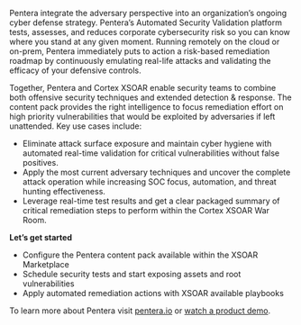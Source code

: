 Pentera integrate the adversary perspective into an organization’s ongoing cyber defense strategy. Pentera’s Automated Security Validation platform tests, assesses, and reduces corporate cybersecurity risk so you can know where you stand at any given moment. Running remotely on the cloud or on-prem, Pentera immediately puts to action a risk-based remediation roadmap by continuously emulating real-life attacks and validating the efficacy of your defensive controls.

Together, Pentera and Cortex XSOAR enable security teams to combine both offensive security techniques and extended detection & response. The content pack provides the right intelligence to focus remediation effort on high priority vulnerabilities that would be exploited by adversaries if left unattended. Key use cases include:

- Eliminate attack surface exposure and maintain cyber hygiene with automated real-time validation for critical vulnerabilities without false positives.
- Apply the most current adversary techniques and uncover the complete attack operation while increasing SOC focus, automation, and threat hunting effectiveness.
- Leverage real-time test results and get a clear packaged summary of critical remediation steps to perform within the Cortex XSOAR War Room.
 

**Let’s get started**

- Configure the Pentera content pack available within the XSOAR Marketplace
- Schedule security tests and start exposing assets and root vulnerabilities
- Apply automated remediation actions with XSOAR available playbooks
 

To learn more about Pentera visit [pentera.io](https://www.pentera.io) or [watch a product demo](https://www.youtube.com/watch?v=JM1b6qu-RB4).
